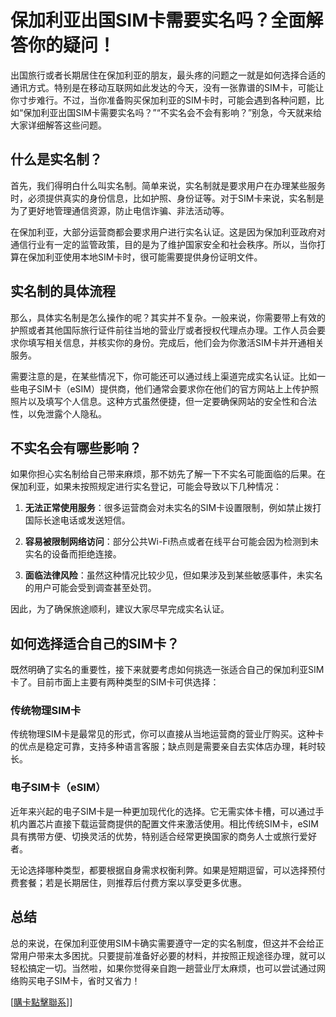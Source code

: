 # 保加利亚出国SIM卡需要实名吗？全面解答你的疑问！

出国旅行或者长期居住在保加利亚的朋友，最头疼的问题之一就是如何选择合适的通讯方式。特别是在移动互联网如此发达的今天，没有一张靠谱的SIM卡，可能让你寸步难行。不过，当你准备购买保加利亚的SIM卡时，可能会遇到各种问题，比如“保加利亚出国SIM卡需要实名吗？”“不实名会不会有影响？”别急，今天就来给大家详细解答这些问题。

## 什么是实名制？

首先，我们得明白什么叫实名制。简单来说，实名制就是要求用户在办理某些服务时，必须提供真实的身份信息，比如护照、身份证等。对于SIM卡来说，实名制是为了更好地管理通信资源，防止电信诈骗、非法活动等。

在保加利亚，大部分运营商都会要求用户进行实名认证。这是因为保加利亚政府对通信行业有一定的监管政策，目的是为了维护国家安全和社会秩序。所以，当你打算在保加利亚使用本地SIM卡时，很可能需要提供身份证明文件。

## 实名制的具体流程

那么，具体实名制是怎么操作的呢？其实并不复杂。一般来说，你需要带上有效的护照或者其他国际旅行证件前往当地的营业厅或者授权代理点办理。工作人员会要求你填写相关信息，并核实你的身份。完成后，他们会为你激活SIM卡并开通相关服务。

需要注意的是，在某些情况下，你可能还可以通过线上渠道完成实名认证。比如一些电子SIM卡（eSIM）提供商，他们通常会要求你在他们的官方网站上上传护照照片以及填写个人信息。这种方式虽然便捷，但一定要确保网站的安全性和合法性，以免泄露个人隐私。

## 不实名会有哪些影响？

如果你担心实名制给自己带来麻烦，那不妨先了解一下不实名可能面临的后果。在保加利亚，如果未按照规定进行实名登记，可能会导致以下几种情况：

1. **无法正常使用服务**：很多运营商会对未实名的SIM卡设置限制，例如禁止拨打国际长途电话或发送短信。
   
2. **容易被限制网络访问**：部分公共Wi-Fi热点或者在线平台可能会因为检测到未实名的设备而拒绝连接。
   
3. **面临法律风险**：虽然这种情况比较少见，但如果涉及到某些敏感事件，未实名的用户可能会受到调查甚至处罚。

因此，为了确保旅途顺利，建议大家尽早完成实名认证。

## 如何选择适合自己的SIM卡？

既然明确了实名的重要性，接下来就要考虑如何挑选一张适合自己的保加利亚SIM卡了。目前市面上主要有两种类型的SIM卡可供选择：

### 传统物理SIM卡
传统物理SIM卡是最常见的形式，你可以直接从当地运营商的营业厅购买。这种卡的优点是稳定可靠，支持多种语言客服；缺点则是需要亲自去实体店办理，耗时较长。

### 电子SIM卡（eSIM）
近年来兴起的电子SIM卡是一种更加现代化的选择。它无需实体卡槽，可以通过手机内置芯片直接下载运营商提供的配置文件来激活使用。相比传统SIM卡，eSIM具有携带方便、切换灵活的优势，特别适合经常更换国家的商务人士或旅行爱好者。

无论选择哪种类型，都要根据自身需求权衡利弊。如果是短期逗留，可以选择预付费套餐；若是长期居住，则推荐后付费方案以享受更多优惠。

## 总结

总的来说，在保加利亚使用SIM卡确实需要遵守一定的实名制度，但这并不会给正常用户带来太多困扰。只要提前准备好必要的材料，并按照正规途径办理，就可以轻松搞定一切。当然啦，如果你觉得亲自跑一趟营业厅太麻烦，也可以尝试通过网络购买电子SIM卡，省时又省力！

[[購卡點擊聯系](https://t.me/s/esim1088)]]